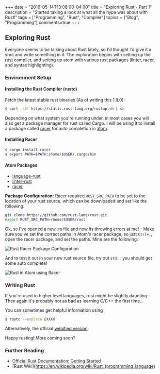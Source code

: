 +++
date = "2016-05-14T13:06:00-04:00"
title = "Exploring Rust - Part 1"
description = "Started taking a look at what all the hype was about with Rust!"
tags = ["Programming", "Rust", "Compiler"]
topics = ["Blog", "Programming"]
comments=true
+++

## Exploring Rust
Everyone seems to be talking about Rust lately, so I'd thought I'd give it a shot and write something in it. The exploration begins with setting up the rust compiler, and setting up atom with various rust packages (linter, racer, and syntax highlighting).

### Environment Setup

#### Installing the Rust Compiler (rustc)

Fetch the latest stable rust binaries (As of writing this 1.8.0):
```bash
$ curl -sSf https://static.rust-lang.org/rustup.sh | sh
```

Depending on what system you're running under, in most cases you will also get a package manager for rust called Cargo. I will be using it to install a package called [racer](https://github.com/phildawes/racer) for auto completion in [atom](https://atom.io/).

#### Installing Racer
```bash
$ cargo install racer
$ export PATH=$PATH:/home/$USER/.cargo/bin
```

#### Atom Packages
* [language-rust](https://atom.io/packages/language-rust)
* [linter-rust](https://atom.io/packages/linter-rust)
* [racer](https://atom.io/packages/racer)

**Package Configuration:**
Racer required ```RUST_SRC_PATH``` to be set to the location of your rust source, which can be downloaded and set like the following:
```bash
git clone https://github.com/rust-lang/rust.git
export RUST_SRC_PATH=/home/$USER/rust
```

Ok, so I've opened a new .rs file and now its throwing errors at me! - Make sure you've set the correct paths in Atom's racer package, so just ```Ctrl+,```, open the racer package, and set the paths. Mine are the following:

![Rust Racer Package Configuration](http://i.imgur.com/c6VnjVi.jpg)

And to test it out in your new rust source file, try out ```std::``` you should get some auto complete!

![Rust in Atom using Racer](http://i.imgur.com/tm2eeXU.jpg)

### Writing Rust
If you're used to higher level languages, rust might be slightly daunting - Then again it's probably not as bad as learning C/C++ the first time...

You can sometimes get helpful information using
```bash
$ rustc --explain EXXXX
```
Alternatively, the official [webified version](https://doc.rust-lang.org/error-index.html).

Happy rusting! More coming soon?

### Further Reading
* [Official Rust Documentation: Getting Started](http://doc.rust-lang.org/book/getting-started.html)
* [Rust Wiki](https://en.wikipedia.org/wiki/Rust_(programming_language)
